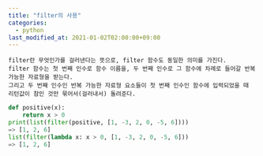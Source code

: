 ```yaml
---
title: "filter의 사용"
categories: 
  - python
last_modified_at: 2021-01-02T02:00:00+09:00
---
```

    filter란 무엇인가를 걸러낸다는 뜻으로, filter 함수도 동일한 의미를 가진다.
    filter 함수는 첫 번째 인수로 함수 이름을, 두 번째 인수로 그 함수에 차례로 들어갈 반복 가능한 자료형을 받는다.
    그리고 두 번째 인수인 반복 가능한 자료형 요소들이 첫 번째 인수인 함수에 입력되었을 때 리턴값이 참인 것만 묶어서(걸러내서) 돌려준다.

```python
def positive(x):
    return x > 0
print(list(filter(positive, [1, -3, 2, 0, -5, 6])))
=> [1, 2, 6]
list(filter(lambda x: x > 0, [1, -3, 2, 0, -5, 6]))
=> [1, 2, 6]
```
